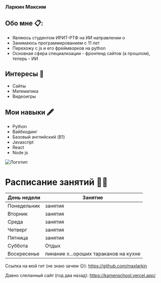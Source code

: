 ### Ларкин Максим
## Обо мне 📋:
- Являюсь студентом ИРИТ-РТФ на ИИ направлении о
- Занимаюсь программированием с 11 лет
- Перехожу с js и его фреймворков на python
- Основная сфера специализации - фронтенд сайтов (а прошлом), теперь - ИИ
## Интересы 🧘
- Сайты
- Математика
- Видеоигры
## Мои навыки 🖋️
- Python
- Вайбкодинг
- Базовый английский (B1)
- Javascript
- React
- Node js
 
![Логотип](https://github.githubassets.com/assets/GitHub-Mark-ea2971cee799.png)

# Расписание занятий 📜📌

| День недели | Занятие |
| --- | --- |
| Понедельник | занятия |
| Вторник | занятия |
| Среда | занятия |
| Четверг | занятия |
| Пятница | занятия |
| Суббота | Отдых |
| Воскресенье | пинание х...ороших тараканов на кухне |

Ссылка на мой гит (не знаю зачем 😐): https://github.com/maxlarkin

Давно слеланный сайт (год два назад):
https://kamenschool.vercel.app/
